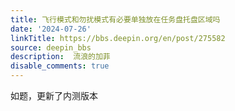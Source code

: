 ```yaml
---
title: 飞行模式和勿扰模式有必要单独放在任务盘托盘区域吗
date: '2024-07-26'
linkTitle: https://bbs.deepin.org/en/post/275582
source: deepin_bbs
description:  流浪的加菲 
disable_comments: true
---
```

如题，更新了内测版本

